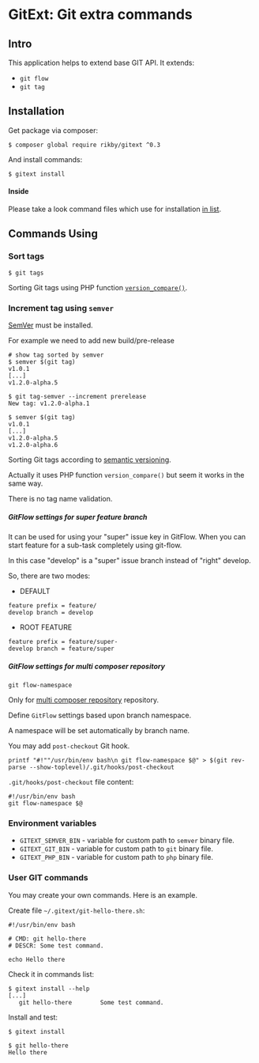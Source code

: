 # GitExt: Git extra commands

## Intro
This application helps to extend base GIT API.
It extends:
- `git flow`
- `git tag`

## Installation
Get package via composer:
```
$ composer global require rikby/gitext ^0.3
```
And install commands:
```
$ gitext install
```

#### Inside
Please take a look command files which use for installation [in list](src/shell/command).

## Commands Using
### Sort tags
```shell
$ git tags
```
Sorting Git tags using PHP function [`version_compare()`](http://php.net/version_compare).

### Increment tag using `semver`
[SemVer](https://github.com/npm/node-semver) must be installed.

For example we need to add new build/pre-release
```shell
# show tag sorted by semver
$ semver $(git tag)
v1.0.1
[...]
v1.2.0-alpha.5

$ git tag-semver --increment prerelease
New tag: v1.2.0-alpha.1

$ semver $(git tag)
v1.0.1
[...]
v1.2.0-alpha.5
v1.2.0-alpha.6
```
Sorting Git tags according to [semantic versioning](semver.org).

Actually it uses PHP function `version_compare()` but seem it works in the same way.

There is no tag name validation.
##### GitFlow settings for super feature branch
It can be used for using your "super" issue key in GitFlow.
When you can start feature for a sub-task completely using git-flow.

In this case "develop" is a "super" issue branch instead of "right" develop.

So, there are two modes:
  - DEFAULT
```
feature prefix = feature/
develop branch = develop
```
  - ROOT FEATURE
```
feature prefix = feature/super-
develop branch = feature/super
```

##### GitFlow settings for multi composer repository
```
git flow-namespace
```

Only for [multi composer repository](../../../../andkirby/multi-repo-composer) repository.

Define `GitFlow` settings based upon branch namespace.

A namespace will be set automatically by branch name.

You may add `post-checkout` Git hook.
```
printf "#!""/usr/bin/env bash\n git flow-namespace $@" > $(git rev-parse --show-toplevel)/.git/hooks/post-checkout
```

`.git/hooks/post-checkout` file content:
```
#!/usr/bin/env bash
git flow-namespace $@
```

### Environment variables

- `GITEXT_SEMVER_BIN` - variable for custom path to `semver` binary file.
- `GITEXT_GIT_BIN`    - variable for custom path to `git` binary file.
- `GITEXT_PHP_BIN`    - variable for custom path to `php` binary file.

### User GIT commands
You may create your own commands.
Here is an example.

Create file `~/.gitext/git-hello-there.sh`:
```shell
#!/usr/bin/env bash

# CMD: git hello-there
# DESCR: Some test command.

echo Hello there
```

Check it in commands list:
```shell
$ gitext install --help
[...]
   git hello-there        Some test command.
```

Install and test:
```shell
$ gitext install

$ git hello-there
Hello there
```
